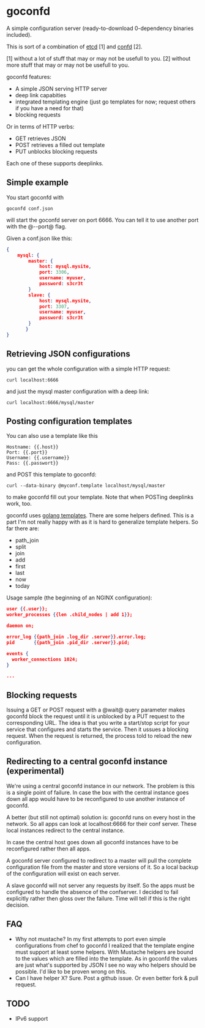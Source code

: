 goconfd
=======

A simple configuration server (ready-to-download 0-dependency binaries included).

This is sort of a combination of [etcd](https://github.com/coreos/etcd) [1] and [confd](https://github.com/kelseyhightower/confd) [2].

[1] without a lot of stuff that may or may not be usefull to you.
[2] without more stuff that may or may not be usefull to you.

goconfd features:

* A simple JSON serving HTTP server
* deep link capabities
* integrated templating engine (just go templates for now; request others if you have a need for that)
* blocking requests

Or in terms of HTTP verbs:

* GET retrieves JSON
* POST retrieves a filled out template
* PUT unblocks blocking requests

Each one of these supports deeplinks.

Simple example
--------------

You start goconfd with

```
goconfd conf.json
```

will start the goconfd server on port 6666. You can tell it to use another port with the @--port@ flag.

Given a conf.json like this:


```json
{
	mysql: {
		master: {
			host: mysql.mysite,
			port: 3306,
			username: myuser,
			password: s3cr3t
		}
		slave: {
			host: mysql.mysite,
			port: 3307,
			username: myuser,
			password: s3cr3t
		}
       }
}
```

Retrieving JSON configurations
------------------------------

you can get the whole configuration with a simple HTTP request:

```
curl localhost:6666
```

and just the mysql master configuration with a deep link:


```
curl localhost:6666/mysql/master
```

Posting configuration templates
-------------------------------

You can also use a template like this

```
Hostname: {{.host}}
Port: {{.port}}
Username: {{.username}}
Pass: {{.passwort}}
```

and POST this template to goconfd:

```
curl --data-binary @myconf.template localhost/mysql/master
```

to make goconfd fill out your template. Note that when POSTing deeplinks work, too.

goconfd uses [golang templates](http://golang.org/pkg/text/template/). There are some helpers defined. This is a part I'm not really happy with as it is hard to generalize template helpers. So far there are:

* path_join
* split
* join
* add
* first
* last
* now
* today

Usage sample (the beginning of an NGINX configuration):

```json
user {{.user}};
worker_processes {{len .child_nodes | add 1}};

daemon on;

error_log {{path_join .log_dir .server}}.error.log;
pid       {{path_join .pid_dir .server}}.pid;

events {
  worker_connections 1024;
}

...
```

Blocking requests
-----------------

Issuing a GET or POST request with a @wait@ query parameter makes goconfd block the request until it is unblocked by a PUT request to the corresponding URL. The idea is that you write a start/stop script for your service that configures and starts the service. Then it ussues a blocking request. When the request is returned, the process told to reload the new configuration.

Redirecting to a central goconfd instance (experimental)
-----------------------------------------

We're using a central goconfd instance in our network. The problem is this is a single point of failure. In case the box with the central instance goes down all app would have to be reconfigured to use another instance of goconfd.

A better (but still not optimal) solution is: goconfd runs on every host in the network. So all apps can look at localhost:6666 for their conf server. These local instances redirect to the central instance.

In case the central host goes down all goconfd instances have to be reconfigured rather then all apps.

A goconfd server configured to redirect to a master will pull the complete configuration file from the master and store versions of it. So a local backup of the configuration will exist on each server.

A slave goconfd will not server any requests by itself. So the apps must be configured to handle the absence of the confserver. I decided to fail explicitly rather then gloss over the failure. Time will tell if this is the right decision.

FAQ
---

* Why not mustache?
  In my first attempts to port even simple configurations from chef to goconfd I realized that the template engine must support at least some helpers. With Mustache helpers are bound to the values which are filled into the template. As in goconfd the values are just what's supported by JSON I see no way who helpers should be possible. I'd like to be proven wrong on this.
* Can I have helper X?
  Sure. Post a github issue. Or even better fork & pull request.

TODO
----

* IPv6 support

